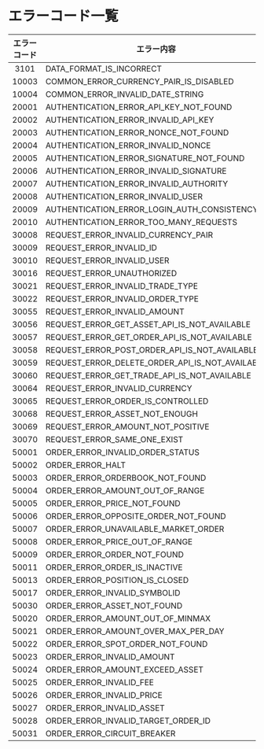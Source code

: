 # エラーコード一覧

|エラーコード|エラー内容|
|:----:|----|
|3101|DATA_FORMAT_IS_INCORRECT
|10003|COMMON_ERROR_CURRENCY_PAIR_IS_DISABLED
|10004|COMMON_ERROR_INVALID_DATE_STRING
|20001|AUTHENTICATION_ERROR_API_KEY_NOT_FOUND
|20002|AUTHENTICATION_ERROR_INVALID_API_KEY
|20003|AUTHENTICATION_ERROR_NONCE_NOT_FOUND
|20004|AUTHENTICATION_ERROR_INVALID_NONCE
|20005|AUTHENTICATION_ERROR_SIGNATURE_NOT_FOUND
|20006|AUTHENTICATION_ERROR_INVALID_SIGNATURE
|20007|AUTHENTICATION_ERROR_INVALID_AUTHORITY
|20008|AUTHENTICATION_ERROR_INVALID_USER
|20009|AUTHENTICATION_ERROR_LOGIN_AUTH_CONSISTENCY
|20010|AUTHENTICATION_ERROR_TOO_MANY_REQUESTS
|30008|REQUEST_ERROR_INVALID_CURRENCY_PAIR
|30009|REQUEST_ERROR_INVALID_ID
|30010|REQUEST_ERROR_INVALID_USER
|30016|REQUEST_ERROR_UNAUTHORIZED
|30021|REQUEST_ERROR_INVALID_TRADE_TYPE
|30022|REQUEST_ERROR_INVALID_ORDER_TYPE
|30055|REQUEST_ERROR_INVALID_AMOUNT
|30056|REQUEST_ERROR_GET_ASSET_API_IS_NOT_AVAILABLE
|30057|REQUEST_ERROR_GET_ORDER_API_IS_NOT_AVAILABLE
|30058|REQUEST_ERROR_POST_ORDER_API_IS_NOT_AVAILABLE
|30059|REQUEST_ERROR_DELETE_ORDER_API_IS_NOT_AVAILABLE
|30060|REQUEST_ERROR_GET_TRADE_API_IS_NOT_AVAILABLE
|30064|REQUEST_ERROR_INVALID_CURRENCY
|30065|REQUEST_ERROR_ORDER_IS_CONTROLLED
|30068|REQUEST_ERROR_ASSET_NOT_ENOUGH
|30069|REQUEST_ERROR_AMOUNT_NOT_POSITIVE
|30070|REQUEST_ERROR_SAME_ONE_EXIST
|50001|ORDER_ERROR_INVALID_ORDER_STATUS
|50002|ORDER_ERROR_HALT
|50003|ORDER_ERROR_ORDERBOOK_NOT_FOUND
|50004|ORDER_ERROR_AMOUNT_OUT_OF_RANGE
|50005|ORDER_ERROR_PRICE_NOT_FOUND
|50006|ORDER_ERROR_OPPOSITE_ORDER_NOT_FOUND
|50007|ORDER_ERROR_UNAVAILABLE_MARKET_ORDER
|50008|ORDER_ERROR_PRICE_OUT_OF_RANGE
|50009|ORDER_ERROR_ORDER_NOT_FOUND
|50011|ORDER_ERROR_ORDER_IS_INACTIVE
|50013|ORDER_ERROR_POSITION_IS_CLOSED
|50017|ORDER_ERROR_INVALID_SYMBOLID
|50030|ORDER_ERROR_ASSET_NOT_FOUND
|50020|ORDER_ERROR_AMOUNT_OUT_OF_MINMAX
|50021|ORDER_ERROR_AMOUNT_OVER_MAX_PER_DAY
|50022|ORDER_ERROR_SPOT_ORDER_NOT_FOUND
|50023|ORDER_ERROR_INVALID_AMOUNT
|50024|ORDER_ERROR_AMOUNT_EXCEED_ASSET
|50025|ORDER_ERROR_INVALID_FEE
|50026|ORDER_ERROR_INVALID_PRICE
|50027|ORDER_ERROR_INVALID_ASSET
|50028|ORDER_ERROR_INVALID_TARGET_ORDER_ID
|50031|ORDER_ERROR_CIRCUIT_BREAKER
